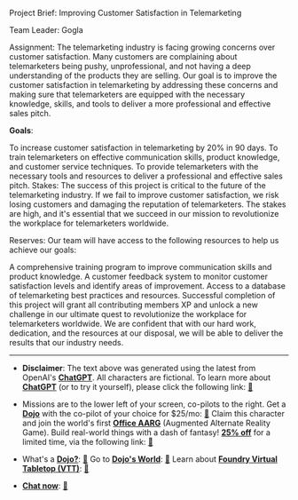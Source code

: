 Project Brief: Improving Customer Satisfaction in Telemarketing

Team Leader: Gogla

Assignment: The telemarketing industry is facing growing concerns over customer satisfaction. Many customers are complaining about telemarketers being pushy, unprofessional, and not having a deep understanding of the products they are selling. Our goal is to improve the customer satisfaction in telemarketing by addressing these concerns and making sure that telemarketers are equipped with the necessary knowledge, skills, and tools to deliver a more professional and effective sales pitch.

**Goals**:

To increase customer satisfaction in telemarketing by 20% in 90 days.
To train telemarketers on effective communication skills, product knowledge, and customer service techniques.
To provide telemarketers with the necessary tools and resources to deliver a professional and effective sales pitch.
Stakes: The success of this project is critical to the future of the telemarketing industry. If we fail to improve customer satisfaction, we risk losing customers and damaging the reputation of telemarketers. The stakes are high, and it's essential that we succeed in our mission to revolutionize the workplace for telemarketers worldwide.

Reserves: Our team will have access to the following resources to help us achieve our goals:

A comprehensive training program to improve communication skills and product knowledge.
A customer feedback system to monitor customer satisfaction levels and identify areas of improvement.
Access to a database of telemarketing best practices and resources.
Successful completion of this project will grant all contributing members XP and unlock a new challenge in our ultimate quest to revolutionize the workplace for telemarketers worldwide. We are confident that with our hard work, dedication, and the resources at our disposal, we will be able to deliver the results that our industry needs.
 

---
* **Disclaimer**: The text above was generated using the latest from OpenAI's [**ChatGPT**](https://openai.com/blog/chatgpt/).  All characters are fictional.  To learn more about [**ChatGPT**](https://openai.com/blog/chatgpt/) (or to try it yourself), please click the following link: [:closed_book:](https://openai.com/blog/chatgpt/)

* Missions are to the lower left of your screen, co-pilots to the right. Get a [**Dojo**](https://workmates.live/marketplace) with the co-pilot of your choice for $25/mo: [:green_book:](https://workmates.live/marketplace) Claim this character and join the world's first [**Office AARG**](https://dojos.world) (Augmented Alternate Reality Game). Build real-world things with a dash of fantasy! [**25% off**](https://blog.workmates.live/deal-on-a-dojo) for a limited time, via the following link: [:green_book:](https://blog.workmates.live/deal-on-a-dojo) 

* What's a [**Dojo?**](https://workdojos.com): [:blue_book:](https://workdojos.com)  Go to [**Dojo's World**](https://dojos.world): [:blue_book:](https://dojos.world)  Learn about [**Foundry Virtual Tabletop (VTT)**](https://foundryvtt.com): [:closed_book:](https://foundryvtt.com/)

* [**Chat now**](https://chat.workmates.live/channel/support): [:ledger:](https://chat.workmates.live/channel/support)